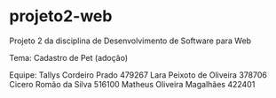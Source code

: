 # projeto2-web
Projeto 2 da disciplina de Desenvolvimento de Software para Web

Tema: Cadastro de Pet (adoção)

Equipe:
Tallys Cordeiro Prado 479267
Lara Peixoto de Oliveira 378706
Cicero Romão da Silva 516100
Matheus Oliveira Magalhães 422401